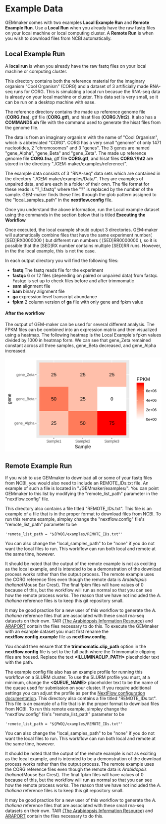 # Example Data

GEMmaker comes with two examples **Local Example Run** and **Remote Example Run**. Use a **Local Run** when you already have the raw fastq files on your local machine or local computing cluster. A **Remote Run** is when you wish to download files from NCBI automatically.

## Local Example Run
A **local run** is when you already have the raw fastq files on your local machine or computing cluster.

This directory contains both the reference material for the imaginary organism "Cool Organism" (CORG) and a dataset of 3 artificially made RNA-seq runs for CORG. This is simulating a local run becasue the RNA-seq data is already on your local machine or cluster. This data set is very small, so it can be run on a desktop machine with ease.

The reference directory contains the made up reference genome file (**CORG.fna**), gtf file (**CORG.gtf**), and hisat files (**CORG.?/ht2**). It also has a **COMMANDS.sh** file with the command used to generate the hisat files from the genome file.

The data is from an imaginary organism with the name of "Cool Organism", which is abbreviated "CORG". CORG has a very small "genome" of only 1471 nucleotides, 2 "chromosomes" and 3 "genes". The 3 genes are named "gene\_Alpha", "gene\_Beta" and "gene\_Zeta". The made up reference genome file **CORG.fna**, gtf file **CORG.gtf**, and hisat files **CORG.?/ht2** are stored in the directory "./GEM-maker/examples/reference/".

The example data consists of 3 "RNA-seq" data sets which are contained in the directory "./GEM-maker/examples/Data/". They are examples of unpaired data, and are each in a folder of their own. The file format for these reads is "?\_1.fastq" where the "?" is replaced by the number of the sample. GEM-maker finds these files through the glob pattern assigned to the "local\_samples\_path" in the **nextflow.config** file.

Once you understand the above information, run the Local example dataset using the commands in the section below that is titled **Executing the Workflow**

Once executed, the local example should output 3 directories. GEM-maker will automatically combine files that have the same experiment number( \[SED\]RX0000000 ) but different run numbers ( \[SED\]RR0000000 ), so it is possible that the \[SED\]RX number contains multiple \[SED\]RR runs. However, in the the local example, this is not the case.

In each output directory you will find the following files:
- **fastq**   The fastq reads file for the experiment
- **fastqc**  6 or 12 files (depending on paired or unpaired data) from fastqc. Fastqc is set up to check files before and after trimmomatic
- **sam**  alignment file
- **bam**   binary alignment file
- **ga**  expression level transcript abundance
- **fpkm**  2 column version of **ga** file with only gene and fpkm value

#### After the workflow

The output of GEM-maker can be used for several different analysis. The FPKM files can be combined into an expression matrix and then visualized using a heatmap. The following heatmap is the Local Example's fpkm values divided by 1000 in heatmap form. We can see that gene_Zeta remained constant across all three samples, gene_Beta decreased, and gene_Alpha increased.

![heatmap](../images/heatmap.png)

## Remote Example Run

If you wish to use GEMmaker to download all or some of your fastq files from NCBI, you would also need to include an REMOTE\_IDs.txt file. An example of such a file is located in "./GEMmaker/examples/". You can point GEMmaker to this list by modifying the "remote\_list\_path" parameter in the "nextflow.config" file.

This directory also contains a file titled "REMOTE_IDs.txt". This file is an example of a file that is in the proper format to download files from NCBI. To run this remote example, simpley change the "nextflow.config" file's "remote_list_path" parameter to be
```
'remote_list_path = "${PWD}/examples/REMOTE_IDs.txt"'
```
You can also change the "local_samples_path" to be "none" if you do not want the local files to run. This workflow can run both local and remote at the same time, however.

It should be noted that the output of the remote example is not as exciting as the local example, and is intended to be a demonstration of the download process works rather than the output process. The remote example uses the CORG reference files even though the remote data is *Arabidopsis thaliana*(Mouse Ear Crest). The final fpkm files will have values of 0 because of this, but the workflow will run as normal so that you can see how the remote process works. The reason that we have not included the *A. thaliana* reference files is to keep this git repository small.

It may be good practice for a new user of this workflow to generate the *A. thaliana* reference files that are associated with these small rna-seq datasets on their own. TAIR [(The Arabidopsis Information Resource)](https://www.arabidopsis.org/) and [ARAPORT](https://apps.araport.org/thalemine/begin.do) contain the files necessary to do this.
To execute the GEMmaker with an example dataset you must first rename the **nextflow.config.example** file as **nextflow.config**.

You should then ensure that the **trimmomatic.clip_path** option in the **nextflow.config** file is set to the full path where the Trimmomatic clipping files are housed.  Replace the text **<ILLUMINACLIP_PATH>** placeholder text with the path.

The example config file also has an example profile for running this workflow on a SLURM cluster. To use the SLURM profile you must, at a minimum, change the **<QUEUE_NAME>** placeholder text to be the name of the queue used for submission on your cluster.  If you require additional settings you can adjust the profile as per the [NextFlow configuration documentation](https://www.nextflow.io/docs/latest/config.html#config-profiles).
This directory also contains a file titled "REMOTE_IDs.txt". This file is an example of a file that is in the proper format to download files from NCBI. To run this remote example, simpley change the "nextflow.config" file's "remote_list_path" parameter to be
```
'remote_list_path = "${PWD}/examples/REMOTE_IDs.txt"'
```
You can also change the "local_samples_path" to be "none" if you do not want the local files to run. This workflow can run both local and remote at the same time, however.

It should be noted that the output of the remote example is not as exciting as the local example, and is intended to be a demonstration of the download process works rather than the output process. The remote example uses the CORG reference files even though the remote data is *Arabidopsis thaliana*(Mouse Ear Crest). The final fpkm files will have values of 0 because of this, but the workflow will run as normal so that you can see how the remote process works. The reason that we have not included the *A. thaliana* reference files is to keep this git repository small.

It may be good practice for a new user of this workflow to generate the *A. thaliana* reference files that are associated with these small rna-seq datasets on their own. TAIR [(The Arabidopsis Information Resource)](https://www.arabidopsis.org/) and [ARAPORT](https://apps.araport.org/thalemine/begin.do) contain the files necessary to do this.
